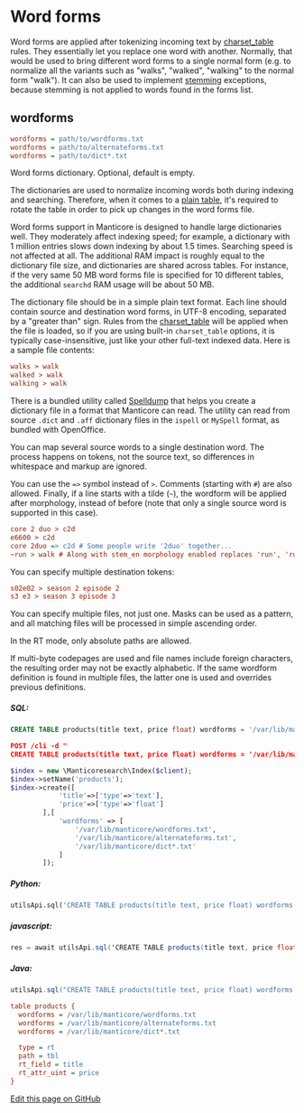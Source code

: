 # Word forms

Word forms are applied after tokenizing incoming text by [charset_table](../../Creating_a_table/NLP_and_tokenization/Low-level_tokenization.md#charset_table) rules. They essentially let you replace one word with another. Normally, that would be used to bring different word forms to a single normal form (e.g. to normalize all the variants such as "walks", "walked", "walking" to the normal form "walk"). It can also be used to implement [stemming](../../Creating_a_table/NLP_and_tokenization/Morphology.md) exceptions, because stemming is not applied to words found in the forms list.

## wordforms

```ini
wordforms = path/to/wordforms.txt
wordforms = path/to/alternateforms.txt
wordforms = path/to/dict*.txt
```

<!-- example wordforms -->
Word forms dictionary. Optional, default is empty.

The dictionaries are used to normalize incoming words both during indexing and searching. Therefore, when it comes to a [plain table](../../Creating_a_table/Local_tables/Plain_table.md), it's required to rotate the table in order to pick up changes in the word forms file.

Word forms support in Manticore is designed to handle large dictionaries well. They moderately affect indexing speed; for example, a dictionary with 1 million entries slows down indexing by about 1.5 times. Searching speed is not affected at all. The additional RAM impact is roughly equal to the dictionary file size, and dictionaries are shared across tables. For instance, if the very same 50 MB word forms file is specified for 10 different tables, the additional `searchd` RAM usage will be about 50 MB.

The dictionary file should be in a simple plain text format. Each line should contain source and destination word forms, in UTF-8 encoding, separated by a "greater than" sign. Rules from the [charset_table](../../Creating_a_table/NLP_and_tokenization/Low-level_tokenization.md#charset_table) will be applied when the file is loaded, so if you are using built-in `charset_table` options, it is typically case-insensitive, just like your other full-text indexed data. Here is a sample file contents:

```ini
walks > walk
walked > walk
walking > walk
```

There is a bundled utility called [Spelldump](../../Miscellaneous_tools.md#spelldump) that helps you create a dictionary file in a format that Manticore can read. The utility can read from source `.dict` and `.aff` dictionary files in the `ispell` or `MySpell` format, as bundled with OpenOffice.

You can map several source words to a single destination word. The process happens on tokens, not the source text, so differences in whitespace and markup are ignored.

You can use the `=>` symbol instead of `>`. Comments (starting with `#`) are also allowed. Finally, if a line starts with a tilde (`~`), the wordform will be applied after morphology, instead of before (note that only a single source word is supported in this case).

```ini
core 2 duo > c2d
e6600 > c2d
core 2duo => c2d # Some people write '2duo' together...
~run > walk # Along with stem_en morphology enabled replaces 'run', 'running', 'runs' (and any other words that stem to just 'run') to 'walk'
```

You can specify multiple destination tokens:

```ini
s02e02 > season 2 episode 2
s3 e3 > season 3 episode 3
```

You can specify multiple files, not just one. Masks can be used as a pattern, and all matching files will be processed in simple ascending order.

In the RT mode, only absolute paths are allowed.

If multi-byte codepages are used and file names include foreign characters, the resulting order may not be exactly alphabetic. If the same wordform definition is found in multiple files, the latter one is used and overrides previous definitions.

<!-- intro -->
##### SQL:

<!-- request SQL -->

```sql
CREATE TABLE products(title text, price float) wordforms = '/var/lib/manticore/wordforms.txt' wordforms = '/var/lib/manticore/alternateforms.txt /var/lib/manticore/dict*.txt'
```

<!-- request JSON -->

```json
POST /cli -d "
CREATE TABLE products(title text, price float) wordforms = '/var/lib/manticore/wordforms.txt' wordforms = '/var/lib/manticore/alternateforms.txt' wordforms = '/var/lib/manticore/dict*.txt'"
```

<!-- request PHP -->

```php
$index = new \Manticoresearch\Index($client);
$index->setName('products');
$index->create([
            'title'=>['type'=>'text'],
            'price'=>['type'=>'float']
        ],[
            'wordforms' => [
                '/var/lib/manticore/wordforms.txt',
                '/var/lib/manticore/alternateforms.txt',
                '/var/lib/manticore/dict*.txt'
            ]
        ]);
```
<!-- intro -->
##### Python:

<!-- request Python -->

```python
utilsApi.sql('CREATE TABLE products(title text, price float) wordforms = \'/var/lib/manticore/wordforms.txt\' wordforms = \'/var/lib/manticore/alternateforms.txt\' wordforms = \'/var/lib/manticore/dict*.txt\'')
```
<!-- intro -->
##### javascript:

<!-- request javascript -->

```java
res = await utilsApi.sql('CREATE TABLE products(title text, price float)wordforms = \'/var/lib/manticore/wordforms.txt\' wordforms = \'/var/lib/manticore/alternateforms.txt\' wordforms = \'/var/lib/manticore/dict*.txt\'');
```

<!-- intro -->
##### Java:
<!-- request Java -->
```java
utilsApi.sql("CREATE TABLE products(title text, price float) wordforms = '/var/lib/manticore/wordforms.txt' wordforms = '/var/lib/manticore/alternateforms.txt' wordforms = '/var/lib/manticore/dict*.txt'");
```
<!-- request CONFIG -->

```ini
table products {
  wordforms = /var/lib/manticore/wordforms.txt
  wordforms = /var/lib/manticore/alternateforms.txt
  wordforms = /var/lib/manticore/dict*.txt

  type = rt
  path = tbl
  rt_field = title
  rt_attr_uint = price
}
```
<!-- end -->

[Edit this page on GitHub](https://github.com/manticoresoftware/manticoresearch/blob/master/manual/Creating_a_table/NLP_and_tokenization/Wordforms.md)

<!-- proofread -->
